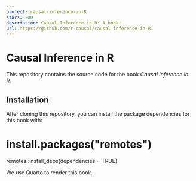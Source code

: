 ```yaml
---
project: causal-inference-in-R
stars: 200
description: Causal Inference in R: A book!
url: https://github.com/r-causal/causal-inference-in-R
---
```


Causal Inference in R
=====================

This repository contains the source code for the book _Causal Inference in R._

Installation
------------

After cloning this repository, you can install the package dependencies for this book with:

# install.packages("remotes")
remotes::install\_deps(dependencies \= TRUE)

We use Quarto to render this book.
